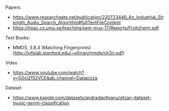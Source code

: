 Papers:
- https://www.researchgate.net/publication/220723446_An_Industrial_Strength_Audio_Search_Algorithm#fullTextFileContent
- https://hpac.cs.umu.se/teaching/sem-mus-17/Reports/Froitzheim.pdf

Text Books:
- MMDS, 3.8.4 (Matching Fingerprints) (http://infolab.stanford.edu/~ullman/mmds/ch3n.pdf)

Video
- https://www.youtube.com/watch?v=G0ci2152VCE&ab_channel=Datapizza

Dataset
- https://www.kaggle.com/datasets/andradaolteanu/gtzan-dataset-music-genre-classification